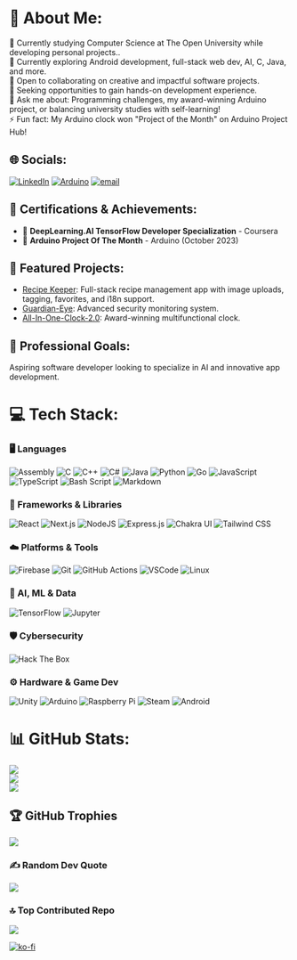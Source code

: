 # 💫 About Me:
🔭 Currently studying Computer Science at The Open University while developing personal projects..<br>🌱 Currently exploring Android development, full-stack web dev, AI, C, Java, and more.<br>👯 Open to collaborating on creative and impactful software projects.<br>🤝 Seeking opportunities to gain hands-on development experience.<br>💬 Ask me about: Programming challenges, my award-winning Arduino project, or balancing university studies with self-learning!<br>⚡ Fun fact: My Arduino clock won "Project of the Month" on Arduino Project Hub!


## 🌐 Socials:
[![LinkedIn](https://img.shields.io/badge/LinkedIn-%230077B5.svg?logo=linkedin&logoColor=white)](https://linkedin.com/in/daniel-ziv-harel-3aa300249)  [![Arduino](https://img.shields.io/badge/Arduino_Project_Hub-00979D?logo=arduino&logoColor=white)](https://projecthub.arduino.cc/dzh121)  [![email](https://img.shields.io/badge/Email-D14836?logo=gmail&logoColor=white)](mailto:danielzivharel@gmail.com)

## 🏅 Certifications & Achievements:
- 🥇 **DeepLearning.AI TensorFlow Developer Specialization** - Coursera
- 🥈 **Arduino Project Of The Month** - Arduino (October 2023)

## 🚀 Featured Projects:
- [Recipe Keeper](https://github.com/dzh121/Recipe_Keeper): Full-stack recipe management app with image uploads, tagging, favorites, and i18n support.
- [Guardian-Eye](https://github.com/dzh121/Guardian-Eye): Advanced security monitoring system.
- [All-In-One-Clock-2.0](https://github.com/dzh121/All-In-One-Clock-2.0): Award-winning multifunctional clock.

## 🎯 Professional Goals:
Aspiring software developer looking to specialize in AI and innovative app development.

# 💻 Tech Stack:
### 🖥️ Languages

![Assembly](https://img.shields.io/badge/assembly-%23A7A7A7.svg?style=for-the-badge\&logo=assemblyscript\&logoColor=black)
![C](https://img.shields.io/badge/c-%2300599C.svg?style=for-the-badge\&logo=c\&logoColor=white)
![C++](https://img.shields.io/badge/c++-%2300599C.svg?style=for-the-badge\&logo=c%2B%2B\&logoColor=white)
![C#](https://img.shields.io/badge/c%23-%23239120.svg?style=for-the-badge\&logo=csharp\&logoColor=white)
![Java](https://img.shields.io/badge/java-%23ED8B00.svg?style=for-the-badge\&logo=openjdk\&logoColor=white)
![Python](https://img.shields.io/badge/python-3670A0?style=for-the-badge\&logo=python\&logoColor=ffdd54)
![Go](https://img.shields.io/badge/go-%2300ADD8.svg?style=for-the-badge\&logo=go\&logoColor=white)
![JavaScript](https://img.shields.io/badge/javascript-%23323330.svg?style=for-the-badge\&logo=javascript\&logoColor=%23F7DF1E)
![TypeScript](https://img.shields.io/badge/typescript-%23007ACC.svg?style=for-the-badge\&logo=typescript\&logoColor=white)
![Bash Script](https://img.shields.io/badge/bash_script-%23121011.svg?style=for-the-badge\&logo=gnu-bash\&logoColor=white)
![Markdown](https://img.shields.io/badge/markdown-%23000000.svg?style=for-the-badge\&logo=markdown\&logoColor=white)

### 🧩 Frameworks & Libraries

![React](https://img.shields.io/badge/react-%2320232a.svg?style=for-the-badge\&logo=react\&logoColor=%2361DAFB)
![Next.js](https://img.shields.io/badge/next.js-000000?style=for-the-badge\&logo=next.js\&logoColor=white)
![NodeJS](https://img.shields.io/badge/node.js-6DA55F?style=for-the-badge\&logo=node.js\&logoColor=white)
![Express.js](https://img.shields.io/badge/express.js-%23404d59.svg?style=for-the-badge\&logo=express\&logoColor=%2361DAFB)
![Chakra UI](https://img.shields.io/badge/chakra%20ui-319795?style=for-the-badge\&logo=chakra-ui\&logoColor=white)
![Tailwind CSS](https://img.shields.io/badge/tailwindcss-%2338B2AC.svg?style=for-the-badge\&logo=tailwind-css\&logoColor=white)

### ☁️ Platforms & Tools

![Firebase](https://img.shields.io/badge/firebase-%23039BE5.svg?style=for-the-badge\&logo=firebase)
![Git](https://img.shields.io/badge/git-%23F05033.svg?style=for-the-badge\&logo=git\&logoColor=white)
![GitHub Actions](https://img.shields.io/badge/github%20actions-%232671E5.svg?style=for-the-badge\&logo=githubactions\&logoColor=white)
![VSCode](https://img.shields.io/badge/VSCode-007ACC?style=for-the-badge\&logo=visual-studio-code\&logoColor=white)
![Linux](https://img.shields.io/badge/linux-%23000000.svg?style=for-the-badge\&logo=linux\&logoColor=white)

### 🤖 AI, ML & Data

![TensorFlow](https://img.shields.io/badge/tensorflow-%23FF6F00.svg?style=for-the-badge\&logo=tensorflow\&logoColor=white)
![Jupyter](https://img.shields.io/badge/jupyter-%23F37626.svg?style=for-the-badge\&logo=jupyter\&logoColor=white)

### 🛡️ Cybersecurity

![Hack The Box](https://img.shields.io/badge/Hack%20The%20Box-9Fef00?style=for-the-badge\&logo=hackthebox\&logoColor=black)

### ⚙️ Hardware & Game Dev

![Unity](https://img.shields.io/badge/unity-%23000000.svg?style=for-the-badge\&logo=unity\&logoColor=white)
![Arduino](https://img.shields.io/badge/-Arduino-00979D?style=for-the-badge\&logo=Arduino\&logoColor=white)
![Raspberry Pi](https://img.shields.io/badge/-Raspberry_Pi-C51A4A?style=for-the-badge\&logo=Raspberry-Pi)
![Steam](https://img.shields.io/badge/steam-%23000000.svg?style=for-the-badge\&logo=steam\&logoColor=white)
![Android](https://img.shields.io/badge/android-%233DDC84.svg?style=for-the-badge\&logo=android\&logoColor=white)


# 📊 GitHub Stats:
![](https://github-readme-stats.vercel.app/api/top-langs/?username=dzh121&theme=gruvbox&hide_border=false&include_all_commits=true&count_private=true&layout=compact)<br>
![](https://github-readme-stats.vercel.app/api?username=dzh121&theme=gruvbox&hide_border=false&include_all_commits=true&count_private=true)<br>
![](https://nirzak-streak-stats.vercel.app/?user=dzh121&theme=gruvbox&hide_border=false)

## 🏆 GitHub Trophies
![](https://github-profile-trophy.vercel.app/?username=dzh121&theme=gruvbox&no-frame=true&no-bg=false&margin-w=6)

### ✍️ Random Dev Quote
![](https://quotes-github-readme.vercel.app/api?type=horizontal&theme=gruvbox)

### 🔝 Top Contributed Repo
![](https://github-contributor-stats.vercel.app/api?username=dzh121&limit=6&theme=gruvbox&combine_all_yearly_contributions=true)

[![ko-fi](https://ko-fi.com/img/githubbutton_sm.svg)](https://ko-fi.com/C0C51FBWSJ)

